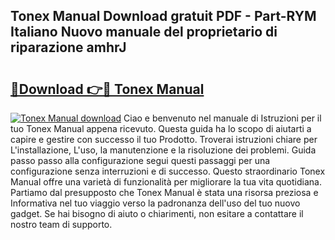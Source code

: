 ## Tonex Manual Download gratuit PDF - Part-RYM Italiano Nuovo manuale del proprietario di riparazione amhrJ

# <h2><a href="http://dffctq4.blite.top/?on=Tonex+Manual">🔗Download 👉🔴 Tonex Manual</a></h2>

[![Tonex Manual download](https://i.imgur.com/lujVjoI.png)](http://dffctq4.blite.top/?on=Tonex+Manual)
Ciao e benvenuto nel manuale di Istruzioni per il tuo Tonex Manual appena ricevuto. Questa guida ha lo scopo di aiutarti a capire e gestire con successo il tuo Prodotto. Troverai istruzioni chiare per L'installazione, L'uso, la manutenzione e la risoluzione dei problemi. Guida passo passo alla configurazione segui questi passaggi per una configurazione senza interruzioni e di successo. Questo straordinario Tonex Manual offre una varietà di funzionalità per migliorare la tua vita quotidiana. Partiamo dal presupposto che Tonex Manual è stata una risorsa preziosa e Informativa nel tuo viaggio verso la padronanza dell'uso del tuo nuovo gadget. Se hai bisogno di aiuto o chiarimenti, non esitare a contattare il nostro team di supporto.
